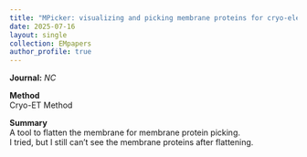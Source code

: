 ```yaml
---
title: "MPicker: visualizing and picking membrane proteins for cryo-electron tomography"
date: 2025-07-16
layout: single
collection: EMpapers
author_profile: true
---
```



**Journal:** *NC*  

**Method**  
Cryo-ET Method    

**Summary**  
A tool to flatten the membrane for membrane protein picking.  
I tried, but I still can’t see the membrane proteins after flattening.  
